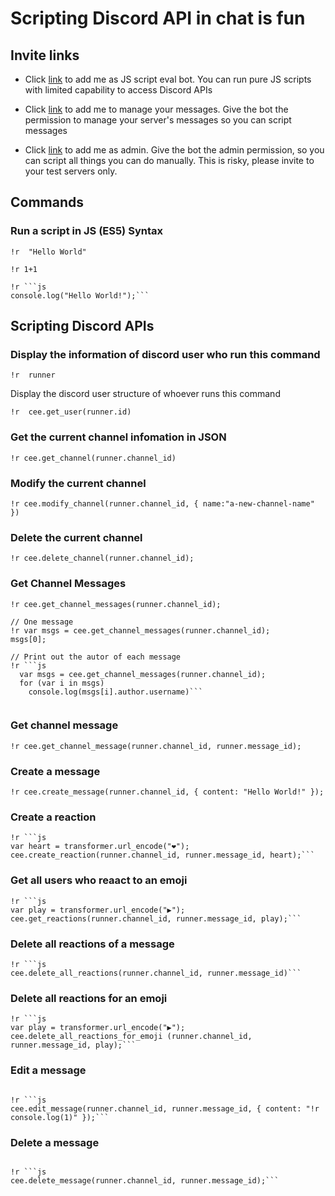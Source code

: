 # Scripting Discord API in chat is fun
## Invite links

* Click [link](https://bit.ly/stensal) to add me as JS script eval bot.
  You can run pure JS scripts with limited capability to access Discord APIs
  
* Click [link](https://bit.ly/38LFRrS) to add me to manage your messages.
  Give the bot the permission to manage your server's messages so you can script messages

* Click [link](https://bit.ly/3fN0NmD) to add me as admin.
  Give the bot the admin permission, so you can script all things you can do manually.
  This is risky, please invite to your test servers only.
    

## Commands
### Run a script in JS (ES5) Syntax
```
!r  "Hello World"
```

```
!r 1+1
```

```
!r ```js
console.log("Hello World!");```
```

## Scripting Discord APIs

### Display the information of discord user who run this command
```
!r  runner
```

Display the discord user structure of whoever runs this command
```
!r  cee.get_user(runner.id)
```


### Get the current channel infomation in JSON

```
!r cee.get_channel(runner.channel_id)
```

### Modify the current channel

```
!r cee.modify_channel(runner.channel_id, { name:"a-new-channel-name" })
```

### Delete the current channel

```
!r cee.delete_channel(runner.channel_id);
```

### Get Channel Messages

```
!r cee.get_channel_messages(runner.channel_id);
```

```
// One message
!r var msgs = cee.get_channel_messages(runner.channel_id);
msgs[0];
```

```
// Print out the autor of each message
!r ```js
  var msgs = cee.get_channel_messages(runner.channel_id);
  for (var i in msgs)
    console.log(msgs[i].author.username)```
 
```

### Get channel message
```
!r cee.get_channel_message(runner.channel_id, runner.message_id);
```

### Create a message
```
!r cee.create_message(runner.channel_id, { content: "Hello World!" });
```

### Create a reaction
```
!r ```js
var heart = transformer.url_encode("❤️");
cee.create_reaction(runner.channel_id, runner.message_id, heart);```

```


### Get all users who reaact to an emoji
```
!r ```js
var play = transformer.url_encode("▶️");
cee.get_reactions(runner.channel_id, runner.message_id, play);```

```

### Delete all reactions of a message
```
!r ```js
cee.delete_all_reactions(runner.channel_id, runner.message_id)```

```

### Delete all reactions for an emoji
```
!r ```js
var play = transformer.url_encode("▶️");
cee.delete_all_reactions_for_emoji (runner.channel_id, runner.message_id, play);```

```

### Edit a message
```

!r ```js
cee.edit_message(runner.channel_id, runner.message_id, { content: "!r console.log(1)" });```

```

### Delete a message
```

!r ```js
cee.delete_message(runner.channel_id, runner.message_id);```

```